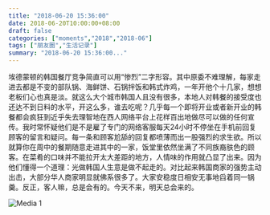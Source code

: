 ```yaml
---
title: "2018-06-20 15:36:00"
date: 2018-06-20T10:00:00+08:00
draft: false
categories: ["moments","2018","2018-06"]
tags: ["朋友圈","生活记录"]
summary: "2018-06-20 15:36:00..."
---
```


埃德蒙顿的韩国餐厅竞争简直可以用“惨烈”二字形容。其中原委不难理解，每家走进去都是不变的部队锅、海鲜饼、石锅拌饭和韩式炸鸡，一年开他个十几家，想想老板们心也真是淡。就这么大个城市韩国人且没有很多，本地人对韩餐的接受度也还达不到日料的水平，开这么多，谁去吃呢？几乎每一个即将开业或者新开业的韩餐都会疯狂到近乎失去理智地在西人网络平台上花样百出地做尽可以做的任何宣传。我时常怀疑他们是不是雇了专门的网络客服每天24小时不停坐在手机前回复顾客的留言和疑问。每一条和顾客尬舔的回复都喷薄而出一股强烈的求生欲。所以就算你在周中的餐期随意走进其中的一家，饭堂里依然坐满了不同族裔肤色的顾客。在菜肴的口味并不能拉开太大差距的地方，人情味的作用就凸显了出来。因为他们懂得一个道理：光做韩国人生意是做不起走的。对比起来韩国商家的强势主动出击，大部分华人商家明显就佛系很多了。大家安稳度日相安无事地舀着同一锅羹。反正，客人嘛，总是会有的。今天不来，明天总会来的。

![Media 1](/Moments/photos/2018-06-20/201806201536000.jpg)

